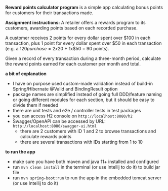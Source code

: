 **Reward points calculator program**
is a simple app calculating bonus points for customers for their transactions made.

**Assignment instructions:**
A retailer offers a rewards program to its customers, awarding points based on each
recorded purchase.  

A customer receives 2 points for every dollar spent over $100 in each transaction,
plus 1 point for every dollar spent over $50 in each transaction
(e.g. a $120 purchase = 2x$20 + 1x$50 = 90 points).  

Given a record of every transaction during a three-month period, calculate the reward
points earned for each customer per month and total.


**a bit of explanation**
* I have on purpose used custom-made validation instead of build-in Spring/Hibernate @Valid and BindingResult option
* package names are simplified instead of going full DDD/feature naming or going different modules for each section, but it should be easy to divide them if needed
* there are unit tests and e2e / controller tests in test packages
* you can access H2 console on `http://localhost:8080/h2`
* Swagger/OpenAPI can be accessed by URL:  `http://localhost:8080/swagger-ui.html`
  - there are 2 customers with ID 1 and 2 to browse transactions and calculate rewards points
  - there are several transactions with IDs starting from 1 to 10

**to run the app**
* make sure you have both maven and java 11+ installed and configured
* run `mvn clean install` in the terminal (or use Intellij to do it) to build jar file
* run `mvn spring-boot:run` to run the app in the embedded tomcat server (or use Intellij to do it)

